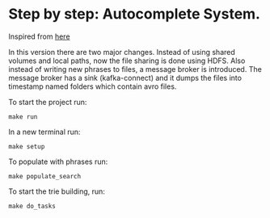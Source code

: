 # Step by step: Autocomplete System. 

Inspired from [here](https://lopespm.github.io/2020/08/03/implementation-autocomplete-system-design.html)

In this version there are two major changes. Instead of using shared volumes and local paths, now the file sharing is done
using HDFS. Also instead of writing new phrases to files, a message broker is introduced. The message broker has a sink
(kafka-connect) and it dumps the files into timestamp named folders which contain avro files.


To start the project run:

`make run`

In a new terminal run:

`make setup`

To populate with phrases run:

`make populate_search`

To start the trie building, run:

`make do_tasks`